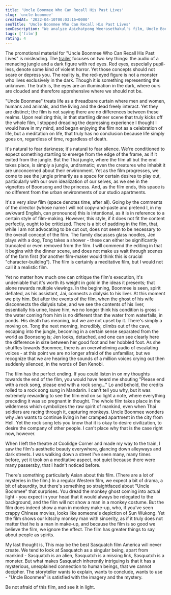 ```yaml
---
title: 'Uncle Boonmee Who Can Recall His Past Lives'
slug: 'uncle-boonmee'
createdAt: '2022-04-10T00:03:16+0000'
seoTitle: 'Uncle Boonmee Who Can Recall His Past Lives'
seoDescription: "We analyze Apichatpong Weerasethakul's film, Uncle Boonmee Who Can Recall His Past Lives."
tags: ['film']
rating: 4
---
```


The promotional material for "Uncle Boonmee Who Can Recall His Past Lives" is misleading. The <a href="https://www.youtube.com/watch?v=Jk-EoUb0nvg" target="_blank" rel="noopener noreferrer">trailer</a> focuses on two key things: the audio of a menacing jungle and a dark figure with red eyes. Red eyes, especially pupil-less, denote some kind of violent horror. Yet those concepts should not scare or depress you. The reality is, the red-eyed figure is not a monster who lives exclusively in the dark. Though it is something representing the unknown. The truth is, the eyes are an illumination in the dark, where ours are clouded and therefore apprehensive where we should not be.

"Uncle Boonmee" treats life as a threadbare curtain where men and women, humans and animals, and the living and the dead freely interact. Yet they are distinct; the film is not saying there are no differences between these realms. Upon realizing this, in that startling dinner scene that truly kicks off the whole film, I stopped dreading the depressing experience I thought I would have in my mind, and began enjoying the film not as a celebration of life, but a meditation on life, that truly has no conclusion because life simply goes on, regardless of time, regardless of death.

It's natural to fear darkness; it's natural to fear silence. We're conditioned to expect something startling to emerge from the edge of the frame, as if it exited from the jungle. But the Thai jungle, where the film all but the end takes place, is simply a jungle, undramatic; even the creatures who inhabit it are unconcerned about their environment. Yet as the film progresses, we come to see the jungle primarily as a space for certain desires to play out, particularly with our own idealization of our selves, as we see in the vignettes of Boonsong and the princess. And, as the film ends, this space is no different from the urban environments of our studio apartments.

It's a very slow film (space denotes time, after all). Going by the comments of the director (whose name I will not copy-and-paste and pretend I, in my awkward English, can pronounce) this is intentional, as it is in reference to a certain style of film-making. However, this style, if it does not fit the content perfectly, ought to be criticized. There is a bit of padding in the film, that, while I am not advocating to be cut out, does not seem to be necessary to the overall concept of the film. The family discusses glass noodles, Jen plays with a dog, Tong takes a shower - these can either be significantly truncated or even removed from the film. I will commend the editing in that it begins with the dinner scene, and does not make us wait through scenes of the farm first (for another film-maker would think this is crucial "character-building"). The film is certainly a meditative film, but I would not call it a realistic film.

Yet no matter how much one can critique the film's execution, it's undeniable that it's worth its weight in gold in the ideas it presents; that alone rewards multiple viewings. In the beginning, Boonmee is seen, spirit deflated, as his assistant, Jai, connects a dialysis to his liver. At this moment we pity him. But after the events of the film, when the ghost of his wife disconnects the dialysis tube, and we see the contents of his liver, essentially his urine, leave him, we no longer think his condition is gross - the water coming from him is no different than the water from waterfalls, in ponds. His death has meaning, but we are not upset by it. There's simply a moving on. Tong the next morning, incredibly, climbs out of the cave, escaping into the jungle, becoming in a certain sense separated from the world as Boonsong is; Jen looks, detached, and one can see clearly here the difference in size between her good foot and her hobbled foot. As she shuffles towards Boonmee, there is an overwhelming audio of escalating voices - at this point we are no longer afraid of the unfamiliar, but we recognize that we are hearing the sounds of a million voices crying out then suddenly silenced, in the words of Ben Kenobi.

The film has the perfect ending. If you could listen in on my thoughts towards the end of the film, you would have heard me shouting "Please end with a rock song, please end with a rock song..." Lo and behold, the credits rolled to a rock song sung in Mandarin. I can't tell you why, but it was extremely rewarding to see the film end on so light a note, where everything preceding it was so pregnant in thought. The whole film takes place in the wilderness which symbolizes the raw spirit of mankind, even when Thai soldiers are racing through it, capturing monkeys. Uncle Boonmee wonders why Jen wants to continue living in her cramped apartment in the city from Hell. Yet the rock song lets you know that it is okay to desire civilization, to desire the company of other people. I can't place why that is the case right now, however.

When I left the theatre at Coolidge Corner and made my way to the train, I saw the film's aesthetic beauty everywhere, glancing down alleyways and dark streets. I was walking down a street I've seen many, many times before, yet it took on a meditative aspect, not quiet because there were many passersby, that I hadn't noticed before.

There's something particularly Asian about this film. (There are a lot of mysteries in the film.) In a regular Western film, we expect a bit of drama, a bit of absurdity, but there's something so straightfaced about "Uncle Boonmee" that surprises. You dread the monkey ghost coming into actual light - you expect in your head that it would always be relegated to the background, and the film will not show a man in a monkey costume. But the film does indeed show a man in monkey make-up, who, if you've seen crappy Chinese movies, looks like someone's depiction of Sun Wukong. Yet the film shows our kitschy monkey man with sincerity, as if it truly does not matter that he is a man in make-up, and because the film is so good we believe the film, we ignore the effect. The film has greater things to say about people as spirits.

My last thought is, This may be the best Sasquatch film America will never create. We tend to look at Sasquatch as a singular being, apart from mankind - Sasquatch is an alien, Sasquatch is a missing link, Sasquatch is a monster. But what makes Sasquatch inherently intriguing is that it has a mysterious, unexplained connection to human beings, that we cannot decipher. The storyteller wants to explain, wants to conclude, wants to use - "Uncle Boonmee" is satisfied with the imagery and the mystery.

Be not afraid of this film, and see it in light.
